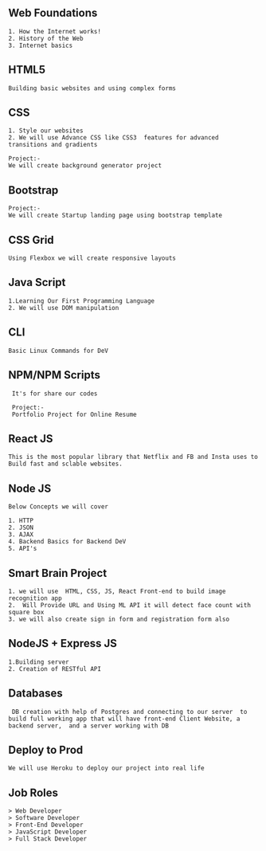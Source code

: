 ## Web  Foundations
```
1. How the Internet works!
2. History of the Web
3. Internet basics
```

## HTML5
```
Building basic websites and using complex forms
```

## CSS
```
1. Style our websites
2. We will use Advance CSS like CSS3  features for advanced transitions and gradients

Project:-
We will create background generator project
```

## Bootstrap
```
Project:-
We will create Startup landing page using bootstrap template
```

## CSS Grid
```
Using Flexbox we will create responsive layouts
```

## Java Script
```
1.Learning Our First Programming Language
2. We will use DOM manipulation 
```
## CLI
```
Basic Linux Commands for DeV
```

## NPM/NPM Scripts
```
 It's for share our codes

 Project:- 
 Portfolio Project for Online Resume
```

## React JS
```
This is the most popular library that Netflix and FB and Insta uses to Build fast and sclable websites.
```

## Node JS
```
Below Concepts we will cover

1. HTTP
2. JSON
3. AJAX
4. Backend Basics for Backend DeV
5. API's

```
## Smart Brain Project 
```
1. we will use  HTML, CSS, JS, React Front-end to build image recognition app
2.  Will Provide URL and Using ML API it will detect face count with square box
3. we will also create sign in form and registration form also
```
## NodeJS + Express JS
```
1.Building server
2. Creation of RESTful API
```
## Databases

```
 DB creation with help of Postgres and connecting to our server  to build full working app that will have front-end Client Website, a backend server,  and a server working with DB
```

## Deploy to Prod
```
We will use Heroku to deploy our project into real life
```

## Job Roles

```
> Web Developer
> Software Developer
> Front-End Developer
> JavaScript Developer
> Full Stack Developer
```




